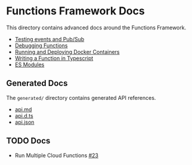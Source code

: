 # Functions Framework Docs

This directory contains advanced docs around the Functions Framework.

- [Testing events and Pub/Sub](events.md)
- [Debugging Functions](debugging.md)
- [Running and Deploying Docker Containers](docker.md)
- [Writing a Function in Typescript](typescript.md)
- [ES Modules](esm/README.md)

## Generated Docs

The `generated/` directory contains generated API references.

- [api.md](generated/api.md)
- [api.d.ts](generated/api.d.ts)
- [api.json](generated/api.json)

## TODO Docs

- Run Multiple Cloud Functions [#23](https://github.com/GoogleCloudPlatform/functions-framework-nodejs/issues/23)
